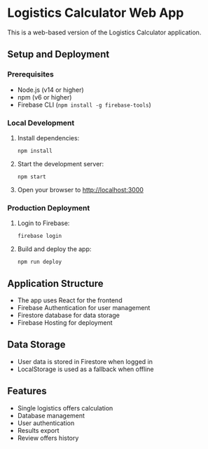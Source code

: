 # Logistics Calculator Web App

This is a web-based version of the Logistics Calculator application.

## Setup and Deployment

### Prerequisites
- Node.js (v14 or higher)
- npm (v6 or higher)
- Firebase CLI (`npm install -g firebase-tools`)

### Local Development
1. Install dependencies:
   ```
   npm install
   ```

2. Start the development server:
   ```
   npm start
   ```

3. Open your browser to [http://localhost:3000](http://localhost:3000)

### Production Deployment
1. Login to Firebase:
   ```
   firebase login
   ```

2. Build and deploy the app:
   ```
   npm run deploy
   ```

## Application Structure
- The app uses React for the frontend
- Firebase Authentication for user management
- Firestore database for data storage
- Firebase Hosting for deployment

## Data Storage
- User data is stored in Firestore when logged in
- LocalStorage is used as a fallback when offline

## Features
- Single logistics offers calculation
- Database management
- User authentication
- Results export
- Review offers history 